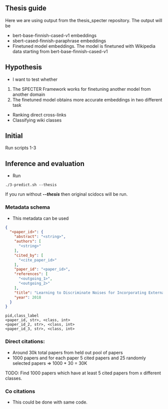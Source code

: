 ## Thesis guide 

Here we are using output from the thesis_specter repository. The output will be 
- bert-base-finnish-cased-v1 embeddings 
- sbert-cased-finnish-paraphrase embeddings
- Finetuned model embeddings. The model is finetuned with Wikipedia data starting from bert-base-finnish-cased-v1 

## Hypothesis 
- I want to test whether 
1. The SPECTER Framework works for finetuning another model from another domain 
2. The finetuned model obtains more accurate embeddings in two different task 
- Ranking direct cross-links 
- Classifying wiki classes 



## Initial
Run scripts 1-3

## Inference and evaluation
- Run
```
./3-predict.sh --thesis 
```
If you run without ***--thesis*** then original scidocs will be run.


### Metadata schema 

- This metadata can be used 

```json
{
  "<paper_id>": {
    "abstract": "<string>",
    "authors": [
      "<string>"
    ],
    "cited_by": [
      "<cite_paper_id>"
    ],
    "paper_id": "<paper_id>",
    "references": [
      "<outgoing_1>",
      "<outgoing_2>"
    ],
    "title": "Learning to Discriminate Noises for Incorporating External Information in Neural Machine Translation",
    "year": 2018
  }
}

```

```csv
pid,class_label
<paper_id, str>, <class, int>
<paper_id_2, str>, <class, int>
<paper_id_3, str>, <class, int>
```



### Direct citations:
* Around 30k total papers from held out pool of papers 
* 1000 papers and for each paper 5 cited papers and 25 randomly selected papers => 1000 * 30 = 30K

TODO: Find 1000 papers which have at least 5 cited papers from x different classes. 

### Co citations
- This could be done with same code. 
